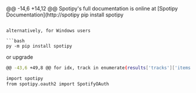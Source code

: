 @@ -14,6 +14,12 @@ Spotipy's full documentation is online at [Spotipy Documentation](http://spotipy
pip install spotipy
```

alternatively, for Windows users 

```bash
py -m pip install spotipy
```

or upgrade

```bash
@@ -43,6 +49,8 @@ for idx, track in enumerate(results['tracks']['items']):

import spotipy
from spotipy.oauth2 import SpotifyOAuth
